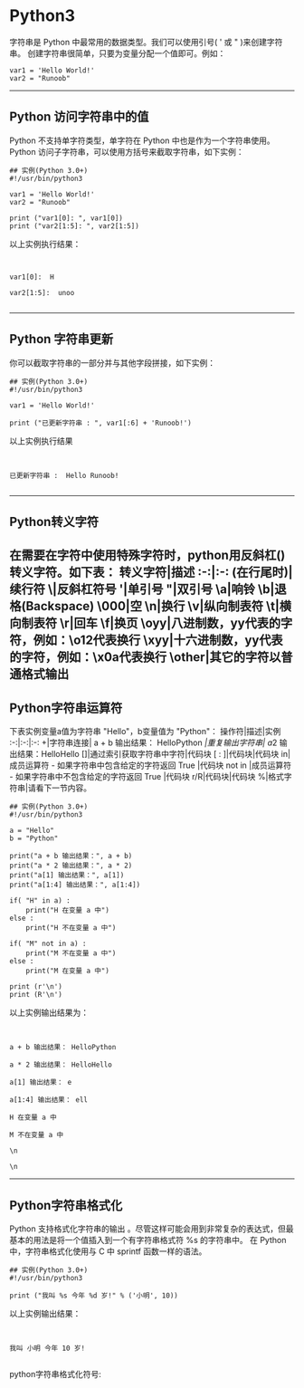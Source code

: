 # Python3 
字符串是 Python 中最常用的数据类型。我们可以使用引号( ' 或 " )来创建字符串。
创建字符串很简单，只要为变量分配一个值即可。例如：
```
var1 = 'Hello World!'
var2 = "Runoob"
```
---
## Python 访问字符串中的值
Python 不支持单字符类型，单字符在 Python 中也是作为一个字符串使用。
Python 访问子字符串，可以使用方括号来截取字符串，如下实例：
```
## 实例(Python 3.0+)
#!/usr/bin/python3
 
var1 = 'Hello World!'
var2 = "Runoob"
 
print ("var1[0]: ", var1[0])
print ("var2[1:5]: ", var2[1:5])
```
以上实例执行结果：
```

var1[0]:  H
var2[1:5]:  unoo

```
---
## Python 字符串更新
你可以截取字符串的一部分并与其他字段拼接，如下实例：
```
## 实例(Python 3.0+)
#!/usr/bin/python3
 
var1 = 'Hello World!'
 
print ("已更新字符串 : ", var1[:6] + 'Runoob!')
```
以上实例执行结果
```

已更新字符串 :  Hello Runoob!

```
---
## Python转义字符
在需要在字符中使用特殊字符时，python用反斜杠(\)转义字符。如下表：
转义字符|描述
:-:|:-:
\(在行尾时)|续行符
\\|反斜杠符号
\'|单引号
\"|双引号
\a|响铃
\b|退格(Backspace)
\000|空
\n|换行
\v|纵向制表符
\t|横向制表符
\r|回车
\f|换页
\oyy|八进制数，yy代表的字符，例如：\o12代表换行
\xyy|十六进制数，yy代表的字符，例如：\x0a代表换行
\other|其它的字符以普通格式输出
---
## Python字符串运算符
下表实例变量a值为字符串 "Hello"，b变量值为 "Python"：
操作符|描述|实例
:-:|:-:|:-:
+|字符串连接| a + b 输出结果： HelloPython
*|重复输出字符串| a*2 输出结果：HelloHello
[]|通过索引获取字符串中字符|代码块
[ : ]|代码块|代码块
in|成员运算符 - 如果字符串中包含给定的字符返回 True |代码块
not in |成员运算符 - 如果字符串中不包含给定的字符返回 True |代码块
r/R|代码块|代码块
%|格式字符串|请看下一节内容。
```
## 实例(Python 3.0+)
#!/usr/bin/python3
 
a = "Hello"
b = "Python"
 
print("a + b 输出结果：", a + b)
print("a * 2 输出结果：", a * 2)
print("a[1] 输出结果：", a[1])
print("a[1:4] 输出结果：", a[1:4])
 
if( "H" in a) :
    print("H 在变量 a 中")
else :
    print("H 不在变量 a 中")
 
if( "M" not in a) :
    print("M 不在变量 a 中")
else :
    print("M 在变量 a 中")
 
print (r'\n')
print (R'\n')
```
以上实例输出结果为：
```

a + b 输出结果： HelloPython
a * 2 输出结果： HelloHello
a[1] 输出结果： e
a[1:4] 输出结果： ell
H 在变量 a 中
M 不在变量 a 中
\n
\n
```
---
## Python字符串格式化
Python 支持格式化字符串的输出 。尽管这样可能会用到非常复杂的表达式，但最基本的用法是将一个值插入到一个有字符串格式符 %s 的字符串中。
在 Python 中，字符串格式化使用与 C 中 sprintf 函数一样的语法。
```
## 实例(Python 3.0+)
#!/usr/bin/python3
 
print ("我叫 %s 今年 %d 岁!" % ('小明', 10))
```
以上实例输出结果：
```

我叫 小明 今年 10 岁!

```
python字符串格式化符号:
